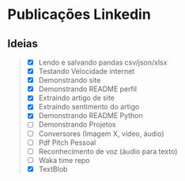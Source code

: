 # Publicações Linkedin

## Ideias

> - [X] Lendo e salvando pandas csv/json/xlsx
> - [X] Testando Velocidade internet
> - [X] Demonstrando site
> - [X] Demonstrando README perfil
> - [X] Extraindo artigo de site
> - [X] Extraindo sentimento do artigo
> - [X] Demonstrando README Python
> - [ ] Demonstrando Projetos
> - [ ] Conversores (Imagem X, vídeo, áudio)
> - [ ] Pdf Pitch Pessoal
> - [ ] Reconhecimento de voz (áudio para texto)
> - [ ] Waka time repo
> - [X] TextBlob
